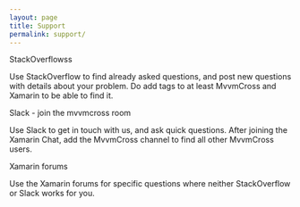 ```yaml
---
layout: page
title: Support
permalink: support/
---
```

StackOverflowss

Use StackOverflow to find already asked questions, and post new questions with details about your problem. Do add tags to at least MvvmCross and Xamarin to be able to find it.

Slack - join the mvvmcross room

Use Slack to get in touch with us, and ask quick questions. After joining the Xamarin Chat, add the MvvmCross channel to find all other MvvmCross users.

Xamarin forums

Use the Xamarin forums for specific questions where neither StackOverflow or Slack works for you.
